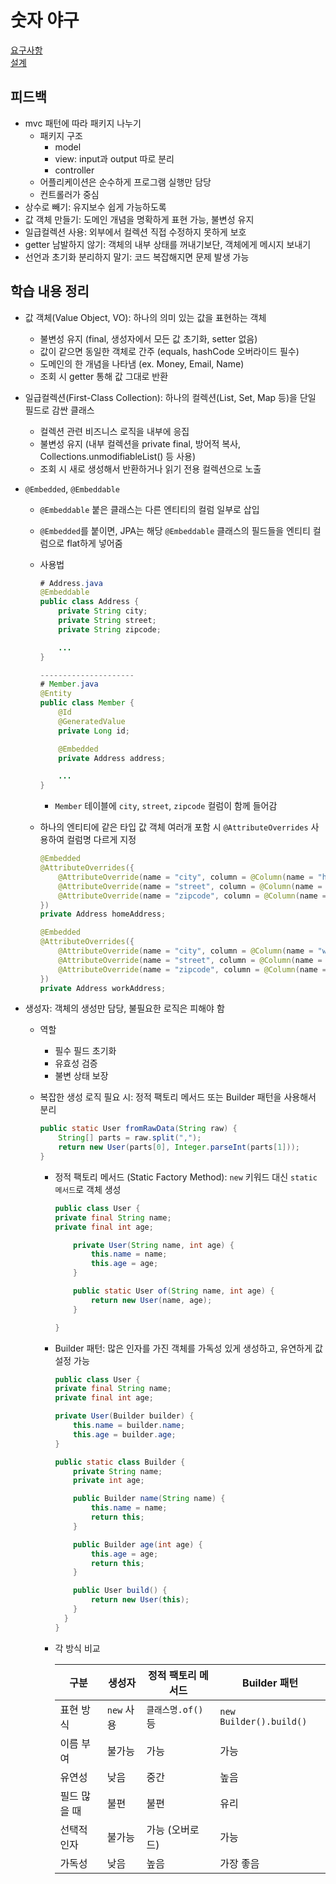 # 숫자 야구

[요구사항](../java-baseball-6/README.md)  
[설계](../java-baseball-6/docs/README.md)

## 피드백

- mvc 패턴에 따라 패키지 나누기
  - 패키지 구조
    - model
    - view: input과 output 따로 분리
    - controller
  - 어플리케이션은 순수하게 프로그램 실행만 담당
  - 컨트롤러가 중심
- 상수로 빼기: 유지보수 쉽게 가능하도록
- 값 객체 만들기: 도메인 개념을 명확하게 표현 가능, 불변성 유지
- 일급컬렉션 사용: 외부에서 컬렉션 직접 수정하지 못하게 보호
- getter 남발하지 않기: 객체의 내부 상태를 꺼내기보단, 객체에게 메시지 보내기
- 선언과 초기화 분리하지 말기: 코드 복잡해지면 문제 발생 가능

## 학습 내용 정리

- 값 객체(Value Object, VO): 하나의 의미 있는 값을 표현하는 객체

  - 불변성 유지 (final, 생성자에서 모든 값 초기화, setter 없음)
  - 값이 같으면 동일한 객체로 간주 (equals, hashCode 오버라이드 필수)
  - 도메인의 한 개념을 나타냄 (ex. Money, Email, Name)
  - 조회 시 getter 통해 값 그대로 반환

- 일급컬렉션(First-Class Collection): 하나의 컬렉션(List, Set, Map 등)을 단일 필드로 감싼 클래스

  - 컬렉션 관련 비즈니스 로직을 내부에 응집
  - 불변성 유지 (내부 컬렉션을 private final, 방어적 복사, Collections.unmodifiableList() 등 사용)
  - 조회 시 새로 생성해서 반환하거나 읽기 전용 컬렉션으로 노출

- `@Embedded`, `@Embeddable`

  - `@Embeddable` 붙은 클래스는 다른 엔티티의 컬럼 일부로 삽입
  - `@Embedded`를 붙이면, JPA는 해당 `@Embeddable` 클래스의 필드들을 엔티티 컬럼으로 flat하게 넣어줌
  - 사용법

    ```Java
    # Address.java
    @Embeddable
    public class Address {
        private String city;
        private String street;
        private String zipcode;

        ...
    }

    ---------------------
    # Member.java
    @Entity
    public class Member {
        @Id
        @GeneratedValue
        private Long id;

        @Embedded
        private Address address;

        ...
    }
    ```

    - `Member` 테이블에 `city`, `street`, `zipcode` 컬럼이 함께 들어감

  - 하나의 엔티티에 같은 타입 값 객체 여러개 포함 시 `@AttributeOverrides` 사용하여 컬럼명 다르게 지정

    ```java
    @Embedded
    @AttributeOverrides({
        @AttributeOverride(name = "city", column = @Column(name = "home_city")),
        @AttributeOverride(name = "street", column = @Column(name = "home_street")),
        @AttributeOverride(name = "zipcode", column = @Column(name = "home_zipcode"))
    })
    private Address homeAddress;

    @Embedded
    @AttributeOverrides({
        @AttributeOverride(name = "city", column = @Column(name = "work_city")),
        @AttributeOverride(name = "street", column = @Column(name = "work_street")),
        @AttributeOverride(name = "zipcode", column = @Column(name = "work_zipcode"))
    })
    private Address workAddress;
    ```

- 생성자: 객체의 생성만 담당, 불필요한 로직은 피해야 함

  - 역할
    - 필수 필드 초기화
    - 유효성 검증
    - 불변 상태 보장
  - 복잡한 생성 로직 필요 시: 정적 팩토리 메서드 또는 Builder 패턴을 사용해서 분리

    ```java
    public static User fromRawData(String raw) {
        String[] parts = raw.split(",");
        return new User(parts[0], Integer.parseInt(parts[1]));
    }
    ```

    - 정적 팩토리 메서드 (Static Factory Method): `new` 키워드 대신 `static 메서드`로 객체 생성

      ```java
      public class User {
      private final String name;
      private final int age;

          private User(String name, int age) {
              this.name = name;
              this.age = age;
          }

          public static User of(String name, int age) {
              return new User(name, age);
          }

      }
      ```

    - Builder 패턴: 많은 인자를 가진 객체를 가독성 있게 생성하고, 유연하게 값 설정 가능

      ```java
      public class User {
      private final String name;
      private final int age;

      private User(Builder builder) {
          this.name = builder.name;
          this.age = builder.age;
      }

      public static class Builder {
          private String name;
          private int age;

          public Builder name(String name) {
              this.name = name;
              return this;
          }

          public Builder age(int age) {
              this.age = age;
              return this;
          }

          public User build() {
              return new User(this);
          }
        }
      }
      ```

    - 각 방식 비교

      | 구분         | 생성자     | 정적 팩토리 메서드 | Builder 패턴            |
      | ------------ | ---------- | ------------------ | ----------------------- |
      | 표현 방식    | `new` 사용 | `클래스명.of()` 등 | `new Builder().build()` |
      | 이름 부여    | 불가능     | 가능               | 가능                    |
      | 유연성       | 낮음       | 중간               | 높음                    |
      | 필드 많을 때 | 불편       | 불편               | 유리                    |
      | 선택적 인자  | 불가능     | 가능 (오버로드)    | 가능                    |
      | 가독성       | 낮음       | 높음               | 가장 좋음               |
